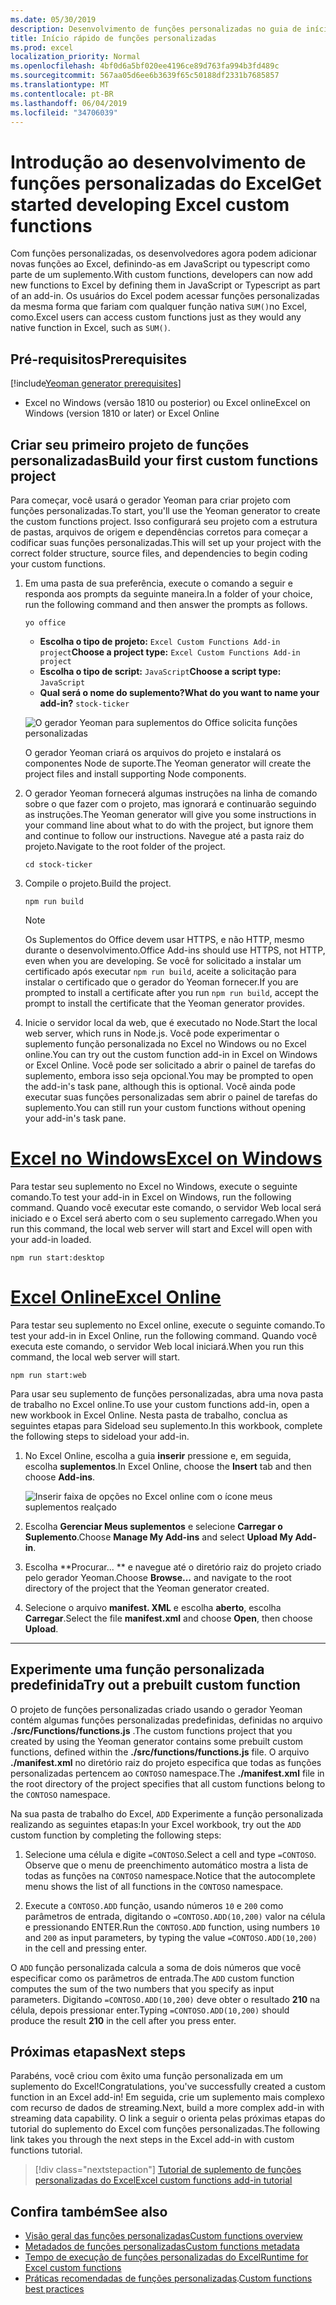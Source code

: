 ```yaml
---
ms.date: 05/30/2019
description: Desenvolvimento de funções personalizadas no guia de início rápido do Excel.
title: Início rápido de funções personalizadas
ms.prod: excel
localization_priority: Normal
ms.openlocfilehash: 4bf0d6a5bf020ee4196ce89d763fa994b3fd489c
ms.sourcegitcommit: 567aa05d6ee6b3639f65c50188df2331b7685857
ms.translationtype: MT
ms.contentlocale: pt-BR
ms.lasthandoff: 06/04/2019
ms.locfileid: "34706039"
---
```

# <a name="get-started-developing-excel-custom-functions"></a><span data-ttu-id="0884f-103">Introdução ao desenvolvimento de funções personalizadas do Excel</span><span class="sxs-lookup"><span data-stu-id="0884f-103">Get started developing Excel custom functions</span></span>

<span data-ttu-id="0884f-104">Com funções personalizadas, os desenvolvedores agora podem adicionar novas funções ao Excel, definindo-as em JavaScript ou typescript como parte de um suplemento.</span><span class="sxs-lookup"><span data-stu-id="0884f-104">With custom functions, developers can now add new functions to Excel by defining them in JavaScript or Typescript as part of an add-in.</span></span> <span data-ttu-id="0884f-105">Os usuários do Excel podem acessar funções personalizadas da mesma forma que fariam com qualquer função nativa `SUM()`no Excel, como.</span><span class="sxs-lookup"><span data-stu-id="0884f-105">Excel users can access custom functions just as they would any native function in Excel, such as `SUM()`.</span></span>

## <a name="prerequisites"></a><span data-ttu-id="0884f-106">Pré-requisitos</span><span class="sxs-lookup"><span data-stu-id="0884f-106">Prerequisites</span></span>

[!include[Yeoman generator prerequisites](../includes/quickstart-yo-prerequisites.md)]

* <span data-ttu-id="0884f-107">Excel no Windows (versão 1810 ou posterior) ou Excel online</span><span class="sxs-lookup"><span data-stu-id="0884f-107">Excel on Windows (version 1810 or later) or Excel Online</span></span>

## <a name="build-your-first-custom-functions-project"></a><span data-ttu-id="0884f-108">Criar seu primeiro projeto de funções personalizadas</span><span class="sxs-lookup"><span data-stu-id="0884f-108">Build your first custom functions project</span></span>

<span data-ttu-id="0884f-109">Para começar, você usará o gerador Yeoman para criar projeto com funções personalizadas.</span><span class="sxs-lookup"><span data-stu-id="0884f-109">To start, you'll use the Yeoman generator to create the custom functions project.</span></span> <span data-ttu-id="0884f-110">Isso configurará seu projeto com a estrutura de pastas, arquivos de origem e dependências corretos para começar a codificar suas funções personalizadas.</span><span class="sxs-lookup"><span data-stu-id="0884f-110">This will set up your project with the correct folder structure, source files, and dependencies to begin coding your custom functions.</span></span>

1. <span data-ttu-id="0884f-111">Em uma pasta de sua preferência, execute o comando a seguir e responda aos prompts da seguinte maneira.</span><span class="sxs-lookup"><span data-stu-id="0884f-111">In a folder of your choice, run the following command and then answer the prompts as follows.</span></span>

    ```command&nbsp;line
    yo office
    ```

    - <span data-ttu-id="0884f-112">**Escolha o tipo de projeto:** `Excel Custom Functions Add-in project`</span><span class="sxs-lookup"><span data-stu-id="0884f-112">**Choose a project type:** `Excel Custom Functions Add-in project`</span></span>
    - <span data-ttu-id="0884f-113">**Escolha o tipo de script:** `JavaScript`</span><span class="sxs-lookup"><span data-stu-id="0884f-113">**Choose a script type:** `JavaScript`</span></span>
    - <span data-ttu-id="0884f-114">**Qual será o nome do suplemento?**</span><span class="sxs-lookup"><span data-stu-id="0884f-114">**What do you want to name your add-in?**</span></span> `stock-ticker`

    ![O gerador Yeoman para suplementos do Office solicita funções personalizadas](../images/UpdatedYoOfficePrompt.png)

    <span data-ttu-id="0884f-116">O gerador Yeoman criará os arquivos do projeto e instalará os componentes Node de suporte.</span><span class="sxs-lookup"><span data-stu-id="0884f-116">The Yeoman generator will create the project files and install supporting Node components.</span></span>

2. <span data-ttu-id="0884f-117">O gerador Yeoman fornecerá algumas instruções na linha de comando sobre o que fazer com o projeto, mas ignorará e continuarão seguindo as instruções.</span><span class="sxs-lookup"><span data-stu-id="0884f-117">The Yeoman generator will give you some instructions in your command line about what to do with the project, but ignore them and continue to follow our instructions.</span></span> <span data-ttu-id="0884f-118">Navegue até a pasta raiz do projeto.</span><span class="sxs-lookup"><span data-stu-id="0884f-118">Navigate to the root folder of the project.</span></span>

    ```command&nbsp;line
    cd stock-ticker
    ```

3. <span data-ttu-id="0884f-119">Compile o projeto.</span><span class="sxs-lookup"><span data-stu-id="0884f-119">Build the project.</span></span> 

    ```command&nbsp;line
    npm run build
    ```

    > [!NOTE]
    > <span data-ttu-id="0884f-120">Os Suplementos do Office devem usar HTTPS, e não HTTP, mesmo durante o desenvolvimento.</span><span class="sxs-lookup"><span data-stu-id="0884f-120">Office Add-ins should use HTTPS, not HTTP, even when you are developing.</span></span> <span data-ttu-id="0884f-121">Se você for solicitado a instalar um certificado após executar `npm run build`, aceite a solicitação para instalar o certificado que o gerador do Yeoman fornecer.</span><span class="sxs-lookup"><span data-stu-id="0884f-121">If you are prompted to install a certificate after you run `npm run build`, accept the prompt to install the certificate that the Yeoman generator provides.</span></span>

4. <span data-ttu-id="0884f-122">Inicie o servidor local da web, que é executado no Node.</span><span class="sxs-lookup"><span data-stu-id="0884f-122">Start the local web server, which runs in Node.js.</span></span> <span data-ttu-id="0884f-123">Você pode experimentar o suplemento função personalizada no Excel no Windows ou no Excel online.</span><span class="sxs-lookup"><span data-stu-id="0884f-123">You can try out the custom function add-in in Excel on Windows or Excel Online.</span></span> <span data-ttu-id="0884f-124">Você pode ser solicitado a abrir o painel de tarefas do suplemento, embora isso seja opcional.</span><span class="sxs-lookup"><span data-stu-id="0884f-124">You may be prompted to open the add-in's task pane, although this is optional.</span></span> <span data-ttu-id="0884f-125">Você ainda pode executar suas funções personalizadas sem abrir o painel de tarefas do suplemento.</span><span class="sxs-lookup"><span data-stu-id="0884f-125">You can still run your custom functions without opening your add-in's task pane.</span></span>

# <a name="excel-on-windowstabexcel-windows"></a>[<span data-ttu-id="0884f-126">Excel no Windows</span><span class="sxs-lookup"><span data-stu-id="0884f-126">Excel on Windows</span></span>](#tab/excel-windows)

<span data-ttu-id="0884f-127">Para testar seu suplemento no Excel no Windows, execute o seguinte comando.</span><span class="sxs-lookup"><span data-stu-id="0884f-127">To test your add-in in Excel on Windows, run the following command.</span></span> <span data-ttu-id="0884f-128">Quando você executar este comando, o servidor Web local será iniciado e o Excel será aberto com o seu suplemento carregado.</span><span class="sxs-lookup"><span data-stu-id="0884f-128">When you run this command, the local web server will start and Excel will open with your add-in loaded.</span></span>

```command&nbsp;line
npm run start:desktop
```

# <a name="excel-onlinetabexcel-online"></a>[<span data-ttu-id="0884f-129">Excel Online</span><span class="sxs-lookup"><span data-stu-id="0884f-129">Excel Online</span></span>](#tab/excel-online)

<span data-ttu-id="0884f-130">Para testar seu suplemento no Excel online, execute o seguinte comando.</span><span class="sxs-lookup"><span data-stu-id="0884f-130">To test your add-in in Excel Online, run the following command.</span></span> <span data-ttu-id="0884f-131">Quando você executa este comando, o servidor Web local iniciará.</span><span class="sxs-lookup"><span data-stu-id="0884f-131">When you run this command, the local web server will start.</span></span>

```command&nbsp;line
npm run start:web
```

<span data-ttu-id="0884f-132">Para usar seu suplemento de funções personalizadas, abra uma nova pasta de trabalho no Excel online.</span><span class="sxs-lookup"><span data-stu-id="0884f-132">To use your custom functions add-in, open a new workbook in Excel Online.</span></span> <span data-ttu-id="0884f-133">Nesta pasta de trabalho, conclua as seguintes etapas para Sideload seu suplemento.</span><span class="sxs-lookup"><span data-stu-id="0884f-133">In this workbook, complete the following steps to sideload your add-in.</span></span>

1. <span data-ttu-id="0884f-134">No Excel Online, escolha a guia **inserir** pressione e, em seguida, escolha **suplementos**.</span><span class="sxs-lookup"><span data-stu-id="0884f-134">In Excel Online, choose the **Insert** tab and then choose **Add-ins**.</span></span>

   ![Inserir faixa de opções no Excel online com o ícone meus suplementos realçado](../images/excel-cf-online-register-add-in-1.png)
   
2. <span data-ttu-id="0884f-136">Escolha **Gerenciar Meus suplementos** e selecione **Carregar o Suplemento**.</span><span class="sxs-lookup"><span data-stu-id="0884f-136">Choose **Manage My Add-ins** and select **Upload My Add-in**.</span></span>

3. <span data-ttu-id="0884f-137">Escolha \*\*Procurar... \*\* e navegue até o diretório raiz do projeto criado pelo gerador Yeoman.</span><span class="sxs-lookup"><span data-stu-id="0884f-137">Choose **Browse...** and navigate to the root directory of the project that the Yeoman generator created.</span></span>

4. <span data-ttu-id="0884f-138">Selecione o arquivo **manifest. XML** e escolha **aberto**, escolha **Carregar**.</span><span class="sxs-lookup"><span data-stu-id="0884f-138">Select the file **manifest.xml** and choose **Open**, then choose **Upload**.</span></span>

---

## <a name="try-out-a-prebuilt-custom-function"></a><span data-ttu-id="0884f-139">Experimente uma função personalizada predefinida</span><span class="sxs-lookup"><span data-stu-id="0884f-139">Try out a prebuilt custom function</span></span>

<span data-ttu-id="0884f-140">O projeto de funções personalizadas criado usando o gerador Yeoman contém algumas funções personalizadas predefinidas, definidas no arquivo **./src/Functions/functions.js** .</span><span class="sxs-lookup"><span data-stu-id="0884f-140">The custom functions project that you created by using the Yeoman generator contains some prebuilt custom functions, defined within the **./src/functions/functions.js** file.</span></span> <span data-ttu-id="0884f-141">O arquivo **./manifest.xml** no diretório raiz do projeto especifica que todas as funções personalizadas pertencem ao `CONTOSO` namespace.</span><span class="sxs-lookup"><span data-stu-id="0884f-141">The **./manifest.xml** file in the root directory of the project specifies that all custom functions belong to the `CONTOSO` namespace.</span></span>

<span data-ttu-id="0884f-142">Na sua pasta de trabalho do Excel, `ADD` Experimente a função personalizada realizando as seguintes etapas:</span><span class="sxs-lookup"><span data-stu-id="0884f-142">In your Excel workbook, try out the `ADD` custom function by completing the following steps:</span></span>

1. <span data-ttu-id="0884f-143">Selecione uma célula e digite `=CONTOSO`.</span><span class="sxs-lookup"><span data-stu-id="0884f-143">Select a cell and type `=CONTOSO`.</span></span> <span data-ttu-id="0884f-144">Observe que o menu de preenchimento automático mostra a lista de todas as funções na `CONTOSO` namespace.</span><span class="sxs-lookup"><span data-stu-id="0884f-144">Notice that the autocomplete menu shows the list of all functions in the `CONTOSO` namespace.</span></span>

2. <span data-ttu-id="0884f-145">Execute a `CONTOSO.ADD` função, usando números `10` e `200` como parâmetros de entrada, digitando o `=CONTOSO.ADD(10,200)` valor na célula e pressionando ENTER.</span><span class="sxs-lookup"><span data-stu-id="0884f-145">Run the `CONTOSO.ADD` function, using numbers `10` and `200` as input parameters, by typing the value `=CONTOSO.ADD(10,200)` in the cell and pressing enter.</span></span>

<span data-ttu-id="0884f-146">O `ADD` função personalizada calcula a soma de dois números que você especificar como os parâmetros de entrada.</span><span class="sxs-lookup"><span data-stu-id="0884f-146">The `ADD` custom function computes the sum of the two numbers that you specify as input parameters.</span></span> <span data-ttu-id="0884f-147">Digitando `=CONTOSO.ADD(10,200)` deve obter o resultado **210** na célula, depois pressionar enter.</span><span class="sxs-lookup"><span data-stu-id="0884f-147">Typing `=CONTOSO.ADD(10,200)` should produce the result **210** in the cell after you press enter.</span></span>

## <a name="next-steps"></a><span data-ttu-id="0884f-148">Próximas etapas</span><span class="sxs-lookup"><span data-stu-id="0884f-148">Next steps</span></span>

<span data-ttu-id="0884f-149">Parabéns, você criou com êxito uma função personalizada em um suplemento do Excel!</span><span class="sxs-lookup"><span data-stu-id="0884f-149">Congratulations, you've successfully created a custom function in an Excel add-in!</span></span> <span data-ttu-id="0884f-150">Em seguida, crie um suplemento mais complexo com recurso de dados de streaming.</span><span class="sxs-lookup"><span data-stu-id="0884f-150">Next, build a more complex add-in with streaming data capability.</span></span> <span data-ttu-id="0884f-151">O link a seguir o orienta pelas próximas etapas do tutorial do suplemento do Excel com funções personalizadas.</span><span class="sxs-lookup"><span data-stu-id="0884f-151">The following link takes you through the next steps in the Excel add-in with custom functions tutorial.</span></span>

> [!div class="nextstepaction"]
> [<span data-ttu-id="0884f-152">Tutorial de suplemento de funções personalizadas do Excel</span><span class="sxs-lookup"><span data-stu-id="0884f-152">Excel custom functions add-in tutorial</span></span>](../tutorials/excel-tutorial-create-custom-functions.md#create-a-custom-function-that-requests-data-from-the-web
)

## <a name="see-also"></a><span data-ttu-id="0884f-153">Confira também</span><span class="sxs-lookup"><span data-stu-id="0884f-153">See also</span></span>

* [<span data-ttu-id="0884f-154">Visão geral das funções personalizadas</span><span class="sxs-lookup"><span data-stu-id="0884f-154">Custom functions overview</span></span>](../excel/custom-functions-overview.md)
* [<span data-ttu-id="0884f-155">Metadados de funções personalizadas</span><span class="sxs-lookup"><span data-stu-id="0884f-155">Custom functions metadata</span></span>](../excel/custom-functions-json.md)
* [<span data-ttu-id="0884f-156">Tempo de execução de funções personalizadas do Excel</span><span class="sxs-lookup"><span data-stu-id="0884f-156">Runtime for Excel custom functions</span></span>](../excel/custom-functions-runtime.md)
* <span data-ttu-id="0884f-157">[Práticas recomendadas de funções personalizadas](../excel/custom-functions-best-practices.md).</span><span class="sxs-lookup"><span data-stu-id="0884f-157">[Custom functions best practices](../excel/custom-functions-best-practices.md)</span></span>
